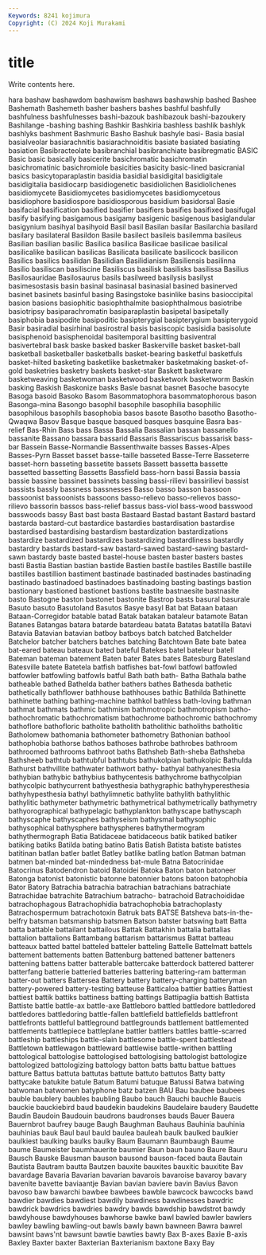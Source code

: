 ```yaml
---
Keywords: 8241 kojimura
Copyright: (C) 2024 Koji Murakami
---
```


# title

Write contents here.



hara bashaw bashawdom
bashawism bashaws bashawship bashed Bashee Bashemath Bashemeth basher bashers bashes
bashful bashfully bashfulness bashfulnesses bashi-bazouk bashibazouk bashi-bazoukery Bashilange -bashing bashing
Bashkir Bashkiria bashless bashlik bashlyk bashlyks bashment Bashmuric Basho Bashuk
bashyle basi- Basia basial basialveolar basiarachnitis basiarachnoiditis basiate basiated basiating
basiation Basibracteolate basibranchial basibranchiate basibregmatic BASIC Basic basic basically basicerite
basichromatic basichromatin basichromatinic basichromiole basicities basicity basic-lined basicranial basics basicytoparaplastin
basidia basidial basidigital basidigitale basidigitalia basidiocarp basidiogenetic basidiolichen Basidiolichenes basidiomycete
Basidiomycetes basidiomycetes basidiomycetous basidiophore basidiospore basidiosporous basidium basidorsal Basie basifacial
basification basified basifier basifiers basifies basifixed basifugal basify basifying basigamous
basigamy basigenic basigenous basiglandular basigynium basihyal basihyoid Basil basil Basilan
basilar Basilarchia basilard basilary basilateral Basildon Basile basilect basileis basilemma
basileus Basilian basilian basilic Basilica basilica Basilicae basilicae basilical basilicalike
basilican basilicas Basilicata basilicate basilicock basilicon Basilics basilics basilidan Basilidian
Basilidianism Basiliensis basilinna Basilio basiliscan basiliscine Basiliscus basilisk basilisks basilissa
Basilius Basilosauridae Basilosaurus basils basilweed basilysis basilyst basimesostasis basin basinal
basinasal basinasial basined basinerved basinet basinets basinful basing Basingstoke basinlike
basins basioccipital basion basions basiophitic basiophthalmite basiophthalmous basiotribe basiotripsy basiparachromatin
basiparaplastin basipetal basipetally basiphobia basipodite basipoditic basipterygial basipterygium basipterygoid Basir
basiradial basirhinal basirostral basis basiscopic basisidia basisolute basisphenoid basisphenoidal basitemporal
basitting basiventral basivertebral bask baske basked basker Baskerville basket basket-ball
basketball basketballer basketballs basket-bearing basketful basketfuls basket-hilted basketing basketlike basketmaker
basketmaking basket-of-gold basketries basketry baskets basket-star Baskett basketware basketweaving basketwoman
basketwood basketwork basketworm Baskin basking Baskish Baskonize basks Basle basnat
basnet Basoche basocyte Basoga basoid Basoko Basom Basommatophora basommatophorous bason
Basonga-mina Basongo basophil basophile basophilia basophilic basophilous basophils basophobia basos
basote Basotho basotho Basotho-Qwaqwa Basov Basque basque basqued basques basquine
Basra bas-relief Bas-Rhin Bass bass Bassa Bassalia Bassalian bassan bassanello
bassanite Bassano bassara bassarid Bassaris Bassariscus bassarisk bass-bar Bassein Basse-Normandie
Bassenthwaite basses Basses-Alpes Basses-Pyrn Basset basset basse-taille basseted Basse-Terre Basseterre
basset-horn basseting bassetite bassets Bassett bassetta bassette bassetted bassetting Bassetts
Bassfield bass-horn bassi Bassia bassia bassie bassine bassinet bassinets bassing
bassi-rilievi bassirilievi bassist bassists bassly bassness bassnesses Basso basso basson
bassoon bassoonist bassoonists bassoons basso-relievo basso-relievos basso-rilievo bassorin bassos bass-relief
bassus bass-viol bass-wood basswood basswoods bassy Bast bast basta Bastaard
Bastad bastant Bastard bastard bastarda bastard-cut bastardice bastardies bastardisation bastardise
bastardised bastardising bastardism bastardization bastardizations bastardize bastardized bastardizes bastardizing bastardliness
bastardly bastardry bastards bastard-saw bastard-sawed bastard-sawing bastard-sawn bastardy baste basted
bastel-house basten baster basters bastes basti Bastia Bastian bastian bastide
Bastien bastile bastiles Bastille bastille bastilles bastillion bastiment bastinade bastinaded
bastinades bastinading bastinado bastinadoed bastinadoes bastinadoing basting bastings bastion bastionary
bastioned bastionet bastions bastite bastnaesite bastnasite basto Bastogne baston bastonet
bastonite Bastrop basts basural basurale Basuto basuto Basutoland Basutos Basye
basyl Bat bat Bataan bataan Bataan-Corregidor batable batad Batak batakan
bataleur batamote Batan Batanes Batangas batara batarde batardeau batata Batatas
batatilla Batavi Batavia Batavian batavian batboy batboys batch batched Batchelder
Batchelor batcher batchers batches batching Batchtown Bate bate batea bat-eared
bateau bateaux bated bateful Batekes batel bateleur batell Bateman bateman
batement Baten bater Bates bates Batesburg Batesland Batesville batete Batetela
batfish batfishes bat-fowl batfowl batfowled batfowler batfowling batfowls batful Bath
bath bath- Batha Bathala bathe batheable bathed Bathelda bather bathers
bathes Bathesda bathetic bathetically bathflower bathhouse bathhouses bathic Bathilda Bathinette
bathinette bathing bathing-machine bathkol bathless bath-loving bathman bathmat bathmats bathmic
bathmism bathmotropic bathmotropism batho- bathochromatic bathochromatism bathochrome bathochromic bathochromy bathoflore
bathofloric batholite batholith batholithic batholiths batholitic Batholomew bathomania bathometer bathometry
Bathonian bathool bathophobia bathorse bathos bathoses bathrobe bathrobes bathroom bathroomed
bathrooms bathroot baths Bathsheb Bath-sheba Bathsheba Bathsheeb bathtub bathtubful bathtubs
bathukolpian bathukolpic Bathulda Bathurst bathvillite bathwater bathwort bathy- bathyal bathyanesthesia
bathybian bathybic bathybius bathycentesis bathychrome bathycolpian bathycolpic bathycurrent bathyesthesia bathygraphic
bathyhyperesthesia bathyhypesthesia bathyl bathylimnetic bathylite bathylith bathylithic bathylitic bathymeter bathymetric
bathymetrical bathymetrically bathymetry bathyorographical bathypelagic bathyplankton bathyscape bathyscaph bathyscaphe bathyscaphes
bathyseism bathysmal bathysophic bathysophical bathysphere bathyspheres bathythermogram bathythermograph Batia Batidaceae
batidaceous batik batiked batiker batiking batiks Batilda bating batino Batis
Batish Batista batiste batistes batitinan batlan batler batlet Batley batlike
batling batlon Batman batman batmen bat-minded bat-mindedness bat-mule Batna Batocrinidae
Batocrinus Batodendron batoid Batoidei Batoka Baton baton batoneer Batonga batonist
batonistic batonne batonnier batons batoon batophobia Bator Batory Batrachia batrachia
batrachian batrachians batrachiate Batrachidae batrachite Batrachium batracho- batrachoid Batrachoididae batrachophagous
Batrachophidia batrachophobia batrachoplasty Batrachospermum batrachotoxin Batruk bats BATSE Batsheva bats-in-the-belfry
batsman batsmanship batsmen Batson batster batswing batt Batta batta battable
battailant battailous Battak Battakhin battalia battalias battalion battalions Battambang battarism
battarismus Battat batteau batteaux batted battel batteled batteler batteling Battelle
Battelmatt battels battement battements batten Battenburg battened battener batteners battening
battens batter batterable battercake batterdock battered batterer batterfang batterie batteried
batteries battering battering-ram batterman batter-out batters Battersea Battery battery battery-charging
batteryman battery-powered battery-testing batteuse Batticaloa battier batties Battiest battiest battik
battiks battiness batting battings Battipaglia battish Battista Battiste battle battle-ax
battle-axe Battleboro battled battledore battledored battledores battledoring battle-fallen battlefield battlefields
battlefront battlefronts battleful battleground battlegrounds battlement battlemented battlements battlepiece battleplane
battler battlers battles battle-scarred battleship battleships battle-slain battlesome battle-spent battlestead
Battletown battlewagon battleward battlewise battle-writhen battling battological battologise battologised battologising
battologist battologize battologized battologizing battology batton batts battu battue battues
batture Battus battuta battutas battute battuto battutos Batty batty battycake
batukite batule Batum Batumi batuque Batussi Batwa batwing batwoman batwomen
batyphone batz batzen BAU Bau baubee baubees bauble baublery baubles
baubling Baubo bauch Bauchi bauchle Baucis bauckie bauckiebird baud baudekin
baudekins Baudelaire baudery Baudette Baudin Baudoin Baudouin baudrons baudronses bauds
Bauer Bauera Bauernbrot baufrey bauge Baugh Baughman Bauhaus Bauhinia bauhinia
bauhinias bauk Baul baul bauld baulea bauleah baulk baulked baulkier
baulkiest baulking baulks baulky Baum Baumann Baumbaugh Baume baume Baumeister
baumhauerite baumier Baun baun bauno Baure Bauru Bausch Bauske Bausman
bauson bausond bauson-faced bauta Bautain Bautista Bautram bautta Bautzen bauxite
bauxites bauxitic bauxitite Bav bavardage Bavaria Bavarian bavarian bavarois bavaroise
bavaroy bavary bavenite bavette baviaantje Bavian bavian baviere bavin Bavius
Bavon bavoso baw bawarchi bawbee bawbees bawble bawcock bawcocks bawd
bawdier bawdies bawdiest bawdily bawdiness bawdinesses bawdric bawdrick bawdrics bawdries
bawdry bawds bawdship bawdstrot bawdy bawdyhouse bawdyhouses bawhorse bawke bawl
bawled bawler bawlers bawley bawling bawling-out bawls bawly bawn bawneen
Bawra bawrel bawsint baws'nt bawsunt bawtie bawties bawty Bax B-axes
Baxie B-axis Baxley Baxter baxter Baxterian Baxterianism baxtone Baxy Bay

